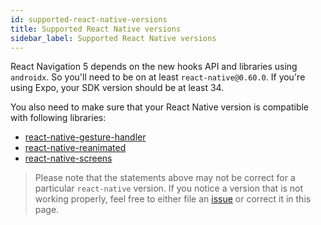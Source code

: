 ```yaml
---
id: supported-react-native-versions
title: Supported React Native versions
sidebar_label: Supported React Native versions
---
```


React Navigation 5 depends on the new hooks API and libraries using `androidx`. So you'll need to be on at least `react-native@0.60.0`. If you're using Expo, your SDK version should be at least 34.

You also need to make sure that your React Native version is compatible with following libraries:

- [react-native-gesture-handler](https://github.com/kmagiera/react-native-gesture-handler#react-native-support)
- [react-native-reanimated](https://github.com/kmagiera/react-native-reanimated)
- [react-native-screens](https://github.com/kmagiera/react-native-screens)

> Please note that the statements above may not be correct for a particular `react-native` version. If you notice a version that is not working properly, feel free to either file an [issue](https://github.com/react-navigation/react-navigation.github.io/issues/new) or correct it in this page.
